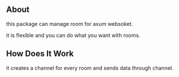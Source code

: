 ## About 

this package can manage room for axum websoket.

it is flexible and you can do what you want with rooms.

## How Does It Work

it creates a channel for every room and sends data through channel.
